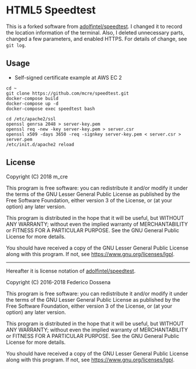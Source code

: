 # HTML5 Speedtest

This is a forked software from [adolfintel/speedtest](https://github.com/adolfintel/speedtest).
I changed it to record the location information of the terminal.
Also, I deleted unnecessary parts, changed a few parameters, and enabled HTTPS.
For details of change, see `git log`.

## Usage

* Self-signed certificate example at AWS EC 2

```
cd ~
git clone https://github.com/mcre/speedtest.git
docker-compose build
docker-compose up -d
docker-compose exec speedtest bash
```

```
cd /etc/apache2/ssl
openssl genrsa 2048 > server-key.pem
openssl req -new -key server-key.pem > server.csr
openssl x509 -days 3650 -req -signkey server-key.pem < server.csr > server.pem
/etc/init.d/apache2 reload
```

## License

Copyright (C) 2018 m_cre

This program is free software: you can redistribute it and/or modify
it under the terms of the GNU Lesser General Public License as published by
the Free Software Foundation, either version 3 of the License, or
(at your option) any later version.

This program is distributed in the hope that it will be useful,
but WITHOUT ANY WARRANTY; without even the implied warranty of
MERCHANTABILITY or FITNESS FOR A PARTICULAR PURPOSE.  See the
GNU General Public License for more details.

You should have received a copy of the GNU Lesser General Public License
along with this program.  If not, see <https://www.gnu.org/licenses/lgpl>.

--------

Hereafter it is license notation of [adolfintel/speedtest](https://github.com/adolfintel/speedtest).

Copyright (C) 2016-2018 Federico Dossena

This program is free software: you can redistribute it and/or modify
it under the terms of the GNU Lesser General Public License as published by
the Free Software Foundation, either version 3 of the License, or
(at your option) any later version.

This program is distributed in the hope that it will be useful,
but WITHOUT ANY WARRANTY; without even the implied warranty of
MERCHANTABILITY or FITNESS FOR A PARTICULAR PURPOSE.  See the
GNU General Public License for more details.

You should have received a copy of the GNU Lesser General Public License
along with this program.  If not, see <https://www.gnu.org/licenses/lgpl>.


